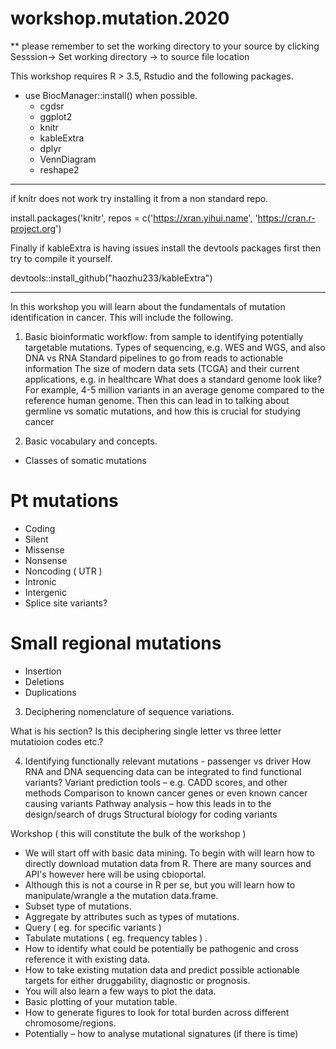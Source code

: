 # workshop.mutation.2020

** please remember to set the working directory to your source by clicking Sesssion-> Set working directory -> to source file location

This workshop requires R > 3.5, Rstudio and the following packages. 

* use BiocManager::install() when possible. 
    + cgdsr
    + ggplot2
    + knitr
    + kableExtra
    + dplyr
    + VennDiagram
    + reshape2
---
if knitr does not work try installing it from a non standard repo. 

install.packages('knitr', repos = c('https://xran.yihui.name', 'https://cran.r-project.org')


Finally if kableExtra is having issues install the devtools packages first then try to compile it yourself. 

devtools::install_github("haozhu233/kableExtra")

---

In this workshop you will learn about the fundamentals of mutation identification in cancer.  This will include the following. 

1. Basic bioinformatic workflow: from sample to identifying potentially targetable mutations. 
Types of sequencing, e.g. WES and WGS, and also DNA vs RNA
Standard pipelines to go from reads to actionable information
The size of modern data sets (TCGA) and their current applications, e.g. in healthcare
What does a standard genome look like? For example, 4-5 million variants in an average genome compared to the reference human genome. Then this can lead in to talking about germline vs somatic mutations, and how this is crucial for studying cancer 

2. Basic vocabulary and concepts. 
* Classes of somatic mutations

# Pt mutations
* Coding 
* Silent
* Missense
* Nonsense
* Noncoding ( UTR ) 
* Intronic
* Intergenic
* Splice site variants?

# Small regional mutations
* Insertion
* Deletions
* Duplications

3. Deciphering nomenclature of sequence variations.

What is his section? Is this deciphering single letter vs three letter mutatioion codes etc.?


4. Identifying functionally relevant mutations - passenger vs driver
How RNA and DNA sequencing data can be integrated to find functional variants?
Variant prediction tools – e.g. CADD scores, and other methods
Comparison to known cancer genes or even known cancer causing variants
Pathway analysis – how this leads in to the design/search of drugs
Structural biology for coding variants


Workshop ( this will constitute the bulk of the workshop )

* We will start off with basic data mining.  To begin with will learn how to directly download mutation data from R.  There are many sources and API's however here will be using  cbioportal. 
* Although this is not a course in R per se, but you will learn how to manipulate/wrangle a the mutation data.frame.  
* Subset type of mutations.  
* Aggregate by attributes such as types of mutations. 
* Query ( eg. for specific variants ) 
* Tabulate mutations ( eg. frequency tables ) . 
* How to identify what could be potentially be pathogenic and cross reference it with existing data. 
* How to take existing mutation data and predict possible actionable targets for either druggability, diagnostic or prognosis. 
* You will also learn a few ways to plot the data. 
* Basic plotting of your mutation table. 
* How to generate figures to look for total burden across different chromosome/regions.
* Potentially – how to analyse mutational signatures (if there is time)




